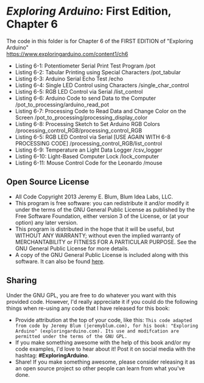 _Exploring Arduino:_ First Edition, Chapter 6
=============================================
The code in this folder is for Chapter 6 of the FIRST EDITION of "Exploring Arduino"  
https://www.exploringarduino.com/content1/ch6  
  
* Listing 6-1:  Potentiometer Serial Print Test Program                            /pot
* Listing 6-2:  Tabular Printing using Special Characters                          /pot_tabular
* Listing 6-3:  Arduino Serial Echo Test                                           /echo
* Listing 6-4:  Single LED Control using Characters                                /single_char_control
* Listing 6-5:  RGB LED Control via Serial                                         /list_control
* Listing 6-6:  Arduino Code to send Data to the Computer                          /pot_to_processing/arduino_read_pot
* Listing 6-7:  Processing Code to Read Data and Change Color on the Screen        /pot_to_processing/processing_display_color
* Listing 6-8:  Processing Sketch to Set Arduino RGB Colors                        /processing_control_RGB/processing_control_RGB
* Listing 6-5:  RGB LED Control via Serial [USE AGAIN WITH 6-8 PROCESSING CODE]    /processing_control_RGB/list_control
* Listing 6-9:  Temperature an Light Data Logger                                   /csv_logger
* Listing 6-10: Light-Based Computer Lock                                          /lock_computer
* Listing 6-11: Mouse Control Code for the Leonardo                                /mouse

Open Source License
-------------------
* All Code Copyright 2013 Jeremy E. Blum, Blum Idea Labs, LLC.
* This program is free software: you can redistribute it and/or modify it under the terms of the GNU General Public License as published by the Free Software Foundation, either version 3 of the License, or (at your option) any later version.
* This program is distributed in the hope that it will be useful, but WITHOUT ANY WARRANTY; without even the implied warranty of MERCHANTABILITY or FITNESS FOR A PARTICULAR PURPOSE.  See the GNU General Public License for more details.
* A copy of the GNU General Public License is included along with this software. It can also be found [here](http://www.gnu.org/licenses/).

Sharing
-------
Under the GNU GPL, you are free to do whatever you want with this provided code. However, I'd really appreciate it if you could do the following things when re-using any code that I have released for this book:
* Provide attribution at the top of your code, like this: `This code adapted from code by Jeremy Blum (jeremyblum.com), for his book: "Exploring Arduino" (exploringarduino.com). Its use and modifcation are permitted under the terms of the GNU GPL.`
* If you make something awesome with the help of this book and/or my code examples, I'd love to hear about it! Post it on social media with the hashtag: **#ExploringArduino**.
* Share!  If you make something awesome, please consider releasing it as an open source project so other people can learn from what you've done.